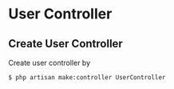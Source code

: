 # User Controller

## Create User Controller

Create user controller by

```bash
$ php artisan make:controller UserController
```
